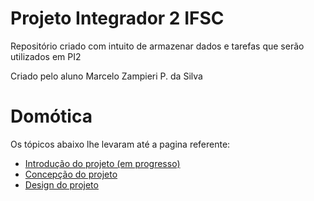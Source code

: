 # Projeto Integrador 2 IFSC
Repositório criado com intuito de armazenar dados e tarefas que serão utilizados em PI2

Criado pelo aluno Marcelo Zampieri P. da Silva

# Domótica

Os tópicos abaixo lhe levaram até a pagina referente:

* [Introdução do projeto (em progresso)](https://github.com/MarceloZam/Projeto-Integrador-2-IFSC/blob/main/introducao.md)
* [Concepção do projeto](https://github.com/MarceloZam/Projeto-Integrador-2-IFSC/blob/main/concepcao.md)
* [Design do projeto](https://github.com/MarceloZam/Projeto-Integrador-2-IFSC/blob/main/design.md)
